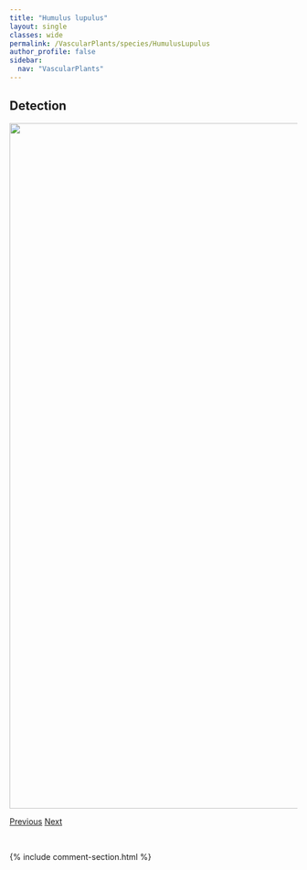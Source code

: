 ```yaml
---
title: "Humulus lupulus"
layout: single
classes: wide
permalink: /VascularPlants/species/HumulusLupulus
author_profile: false
sidebar:
  nav: "VascularPlants"
---
```


<h2>Detection</h2>

<a href="https://drive.google.com/uc?export=view&id=1SPZe1jlbBpZx6iYnZw_4r1b7XAsH0TNZ">
<img src="https://drive.google.com/uc?export=view&id=1SPZe1jlbBpZx6iYnZw_4r1b7XAsH0TNZ" height = "1200" width = "800">
</a>


<a href="/DevelopmentWebsite/VascularPlants/species/HudsoniaTomentosa" class="pagination--pager" title="Hudsonia tomentosa">Previous</a> <a href="/DevelopmentWebsite/VascularPlants/species/Hydrophyllum" class="pagination--pager" title="Hydrophyllum">Next</a>

<p>&nbsp;</p>

{% include comment-section.html %}
